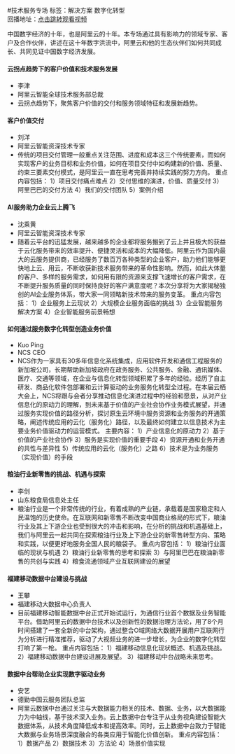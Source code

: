#技术服务专场标签：<kbd>解决方案</kbd> <kbd>数字化转型</kbd><br>回播地址：[点击跳转观看视频](https://alhlsvodhls08.e.vhall.com/mp4record/TechnicalServices.mp4)中国数字经济的十年，也是阿里云的十年。本专场通过具有影响力的领域专家、客户及合作伙伴，讲述在这十年数字洪流中，阿里云和他的生态伙伴们如何共同成长、共同见证中国数字经济发展。#### 云拐点趋势下的客户价值和技术服务发展* 李津* 阿里云智能全球技术服务部总裁* 云拐点趋势下，聚焦客户价值的交付和服务领域特征和发展新趋势。#### 客户价值交付* 刘洋* 阿里云智能资深技术专家* 传统的项目交付管理一般重点关注范围、进度和成本这三个传统要素，而如何实现客户的业务目标和业务价值，如何在项目交付中如构建新的价值、质量、约束三要素交付模式，是阿里云一直在思考完善并持续实践的努力方向。 重点内容包括： 1）项目交付痛点难点 2）交付思维的演进，价值、质量交付 3）阿里巴巴的交付方法 4）我们的交付团队 5）案例介绍#### AI服务助力企业云上腾飞* 沈乘黄* 阿里云智能资深技术专家* 随着云平台的迅猛发展，越来越多的企业都将服务搬到了云上并且极大的获益于云化服务带来的效率提升、便捷灵活和成本的大幅降低。阿里云作为国内最大的云服务提供商，已经服务了数百万各种类型的企业客户，助力他们能够更快地上云、用云，不断收获新技术服务带来的革命性影响。然而，如此大体量的客户、多样的服务需求，如何用有限的资源来支撑飞速增长的客户需求，在不断提升服务质量的同时保持良好的客户满意度呢？本次分享将为大家揭秘独创的AI企业服务体系，带大家一同领略新技术带来的服务变革。 重点内容包括： 1）企业服务上云现状 2）大规模企业服务面临的挑战 3）企业智能服务解决方案 4）企业智能服务前景畅想#### 如何通过服务数字化转型创造业务价值* Kuo Ping* NCS CEO* NCS作为一家具有30多年信息化系统集成，应用软件开发和通信工程服务的新加坡公司，长期帮助新加坡政府在政务服务、公共服务、金融、通讯媒体、医疗、交通等领域，在企业与信息化转型领域积累了多年的经验。经历了自主研发、商品化软件包部署和云计算驱动的业务服务化转型全过程。在本届云栖大会上，NCS将跟与会者分享推动信息化演进过程中的经验和愿景，从对产业信息化的原动力的理解，到未来基于价值的产业社会协作业务模式展望，并通过服务实现价值的路径分析，探讨原生云环境中服务资源和业务服务的开通策略，阐述传统应用的云化（服务化）路径，以及最终如何建立以信息技术为主要业务价值驱动力的运营模式。 主要内容： 1）产业信息化的原动力 2）基于价值的产业社会协作 3）服务是实现价值的重要手段 4）资源开通和业务开通的共性与差异性 5）传统应用的云化（服务化）之路 6）技术是为业务服务（实现价值）的手段#### 粮油行业新零售的挑战、机遇与探索* 李剑* 山东粮食局信息处主任* 粮油行业是一个非常传统的行业，有着成熟的产业链，承载着是国家稳定和人民温饱的历史使命。在互联网和新零售不断改变中国商业格局的形式下，粮油行业及其上下游企业也受到很大的冲击和影响，在分析的挑战和机遇基础上，我们与阿里云一起共同在探索粮油行业及上下游企业的新零售转型方向、策略和实践，以便更好地服务全国人民的粮袋子。 重点内容包括： 1）粮油行业面临的现状与机遇 2）粮油行业新零售的思考和探索 3）与阿里巴巴在粮油新零售的共创与实践 4）粮食流通领域产业互联网建设的展望#### 福建移动数据中台建设与挑战* 王攀* 福建移动大数据中心负责人* 目前福建移动智能数据中台正式开始试运行，为通信行业首个数据及业务智能平台。借助阿里云的数据中台技术以及创新性的数据治理方法论，用了8个月时间搭建了一套全新的中台架构，通过整合O域网络大数据开展用户互联网行为分析进行精准推荐，驱动了大视频业务的进一步增长，为企业的数字化转型打响了第一枪。 重点内容包括： 1）福建移动信息化现状概述、机遇及挑战。 2）福建移动数据中台建设进展及展望。 3）福建移动中台战略未来思考。#### 数据中台帮助企业实现数字驱动业务* 安艺* 德勤中国云服务团队总监* 阿里云数据中台通过关注与大数据能力相关的技术、数据、业务，以大数据能力为中轴线，基于技术深入业务。云上数据中台专注于从业务视角建设智能大数据体系，从技术角度降低成本和提高效率。同时，云上数据中台致力于智能大数据与业务场景深度融合的各类应用于智能化价值创新。 重点内容包括： 1）数据产品 2）数据技术 3）方法论 4）场景价值实现